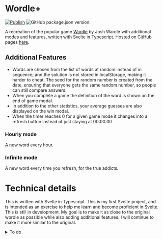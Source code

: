 # Wordle+
[![Publish](https://github.com/MikhaD/wordle/workflows/Publish/badge.svg?branch=main)](https://mikhad.github.io/wordle/)
![GitHub package.json version](https://img.shields.io/github/package-json/v/MikhaD/wordle)

A recreation of the popular game [Wordle](https://www.powerlanguage.co.uk/wordle/) by Josh Wardle with additional modes and features, written with Svelte in Typescript.
Hosted on GitHub pages [here](https://mikhad.github.io/wordle/).

## Additional Features
- Words are chosen from the list of words at random instead of in sequence, and the solution is not stored in localStorage, making it harder to cheat. The seed for the random number is created from the date, ensuring that everyone gets the same random number, so people can still compare answers.
- When you complete a game the definition of the word is shown on the end of game modal.
- In addition to the other statistics, your average guesses are also displayed on the win modal.
- When the timer reaches 0 for a given game mode it changes into a refresh button instead of just staying at 00:00:00

### Hourly mode
A new word every hour.

### Infinite mode
A new word every time you refresh, for the true addicts.

# Technical details
This is written with Svelte in Typescript. This is my first Svelte project, and is intended as an exercise to help me learn and become proficient in Svelte.
This is still in development. My goal is to make it as close to the original wordle as possible while also adding additional features. I will continue to make it more similar to the original.

<details>
<summary>To do</summary>

# To Do
## Before Release
- Fix nonsense with timings & delay variable

## Less serious
- Don't show definition when right clicking on last row, as that is in the stats
- add right click menu on rows that allows you to get the dictionary definition for that row
- get rid of magic numbers (for length of word and number of guesses)
- Add manifest.json and make it into a PWA
- Tidy up animation code and make animation mechanism consistant (if possible)

## Done
- if a row is right clicked show the number of possible words that could have been played in that row
- Add option to definition for how many alternate definitions to show
- remove unused css variables
- In shared text say X/6 instead of 7/6 if failed
- fix modal width scaling
- Add gallery type tip widget to settings
- Add winning toasts
- Add link to repo in settings if people find bugs
- Add animations
- disallow players from turning hard mode on if the current game wouldn't be possible in hard mode
- Add toasts
- Add timer which turns into a refresh button
- add a refresh button next to the tutorial button when a new wordle is available for a given mode
- Add google analytics to track number of visitors
- Add game mode to shared data
- Add guess distribution
- Add version to readme
- Add Deploy workflow badge to readme
- Add changes & additions to README
- Pressing escape should close open modals
- Implement hard mode
- Add statistics button if you have completed one or more games
- Add tutorial
- Implement fail state
- Implement word number
- Break streak if the player isn't back the next day (if daySeed - lastGame > 86400000)
- Consolidate all mentions of the different game modes to make it easier to add more modes
- Add option to change game mode in settings (along with description of what mode does?)
- Prevent Definition component from making api request every time mode is changed

# Bugs
- Definition frequently fails to be fetched
- ~~Not reactive enough, goes offscreen on mobile~~
- ~~Number of guesses not being recorded properly~~
- ~~Board does not scale~~
- ~~Mode symbol not in the correct place on different sized screens (Make it part of the board so that it stays behind it)~~
- ~~Game not refreshing on reload where it should be (may require saving last on in game state)~~
</details>
